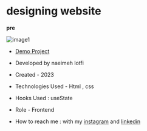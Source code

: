 # designing website

**pre**

![image1](https://user-images.githubusercontent.com/124140214/216305671-7b58bde9-4a50-4c88-b8e8-0a31d0ee6c75.jpg)


<!-- ![view final](https://user-images.githubusercontent.com/109727844/204102930-fac80657-4d16-4816-b476-a88e984abefe.jpg) -->

- [Demo Project](https://naeimehlotfi.github.io/design/)

- Developed by naeimeh lotfi

- Created - 2023

- Technologies Used - Html , css 

- Hooks Used : useState 

- Role - Frontend

- How to reach me : with my [instagram](https://www.instagram.com/naeimeh.lotfi-web) and [linkedin](https://www.linkedin.com/in/)
